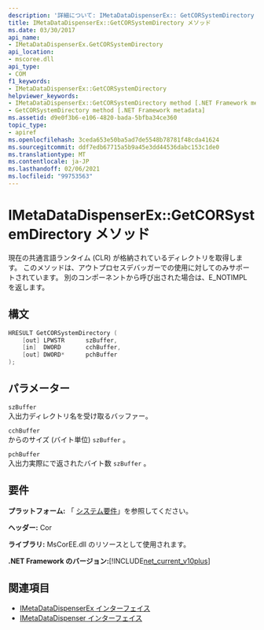 ```yaml
---
description: '詳細について: IMetaDataDispenserEx:: GetCORSystemDirectory メソッド'
title: IMetaDataDispenserEx::GetCORSystemDirectory メソッド
ms.date: 03/30/2017
api_name:
- IMetaDataDispenserEx.GetCORSystemDirectory
api_location:
- mscoree.dll
api_type:
- COM
f1_keywords:
- IMetaDataDispenserEx::GetCORSystemDirectory
helpviewer_keywords:
- IMetaDataDispenserEx::GetCORSystemDirectory method [.NET Framework metadata]
- GetCORSystemDirectory method [.NET Framework metadata]
ms.assetid: d9e0f3b6-e106-4820-bada-5bfba34ce360
topic_type:
- apiref
ms.openlocfilehash: 3ceda653e50ba5ad7de5548b78781f48cda41624
ms.sourcegitcommit: ddf7edb67715a5b9a45e3dd44536dabc153c1de0
ms.translationtype: MT
ms.contentlocale: ja-JP
ms.lasthandoff: 02/06/2021
ms.locfileid: "99753563"
---
```

# <a name="imetadatadispenserexgetcorsystemdirectory-method"></a>IMetaDataDispenserEx::GetCORSystemDirectory メソッド

現在の共通言語ランタイム (CLR) が格納されているディレクトリを取得します。 このメソッドは、アウトプロセスデバッガーでの使用に対してのみサポートされています。 別のコンポーネントから呼び出された場合は、E_NOTIMPL を返します。  
  
## <a name="syntax"></a>構文  
  
```cpp  
HRESULT GetCORSystemDirectory (  
    [out] LPWSTR      szBuffer,
    [in]  DWORD       cchBuffer,
    [out] DWORD*      pchBuffer  
);  
```  
  
## <a name="parameters"></a>パラメーター  

 `szBuffer`  
 入出力ディレクトリ名を受け取るバッファー。  
  
 `cchBuffer`  
 からのサイズ (バイト単位) `szBuffer` 。  
  
 `pchBuffer`  
 入出力実際にで返されたバイト数 `szBuffer` 。  
  
## <a name="requirements"></a>要件  

 **プラットフォーム:** 「 [システム要件](../../get-started/system-requirements.md)」を参照してください。  
  
 **ヘッダー:** Cor  
  
 **ライブラリ:** MsCorEE.dll のリソースとして使用されます。  
  
 **.NET Framework のバージョン:**[!INCLUDE[net_current_v10plus](../../../../includes/net-current-v10plus-md.md)]  
  
## <a name="see-also"></a>関連項目

- [IMetaDataDispenserEx インターフェイス](imetadatadispenserex-interface.md)
- [IMetaDataDispenser インターフェイス](imetadatadispenser-interface.md)
